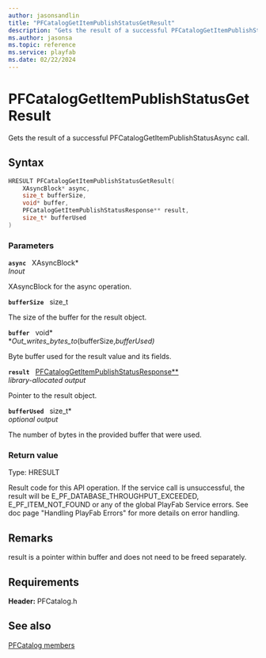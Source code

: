 ```yaml
---
author: jasonsandlin
title: "PFCatalogGetItemPublishStatusGetResult"
description: "Gets the result of a successful PFCatalogGetItemPublishStatusAsync call."
ms.author: jasonsa
ms.topic: reference
ms.service: playfab
ms.date: 02/22/2024
---
```


# PFCatalogGetItemPublishStatusGetResult  

Gets the result of a successful PFCatalogGetItemPublishStatusAsync call.  

## Syntax  
  
```cpp
HRESULT PFCatalogGetItemPublishStatusGetResult(  
    XAsyncBlock* async,  
    size_t bufferSize,  
    void* buffer,  
    PFCatalogGetItemPublishStatusResponse** result,  
    size_t* bufferUsed  
)  
```  
  
### Parameters  
  
**`async`** &nbsp; XAsyncBlock*  
*_Inout_*  
  
XAsyncBlock for the async operation.  
  
**`bufferSize`** &nbsp; size_t  
  
The size of the buffer for the result object.  
  
**`buffer`** &nbsp; void*  
*_Out_writes_bytes_to_(bufferSize,*bufferUsed)*  
  
Byte buffer used for the result value and its fields.  
  
**`result`** &nbsp; [PFCatalogGetItemPublishStatusResponse**](../../pfcatalogtypes/structs/pfcataloggetitempublishstatusresponse.md)  
*library-allocated output*  
  
Pointer to the result object.  
  
**`bufferUsed`** &nbsp; size_t*  
*optional output*  
  
The number of bytes in the provided buffer that were used.  
  
  
### Return value
Type: HRESULT
  
Result code for this API operation. If the service call is unsuccessful, the result will be E_PF_DATABASE_THROUGHPUT_EXCEEDED, E_PF_ITEM_NOT_FOUND or any of the global PlayFab Service errors. See doc page "Handling PlayFab Errors" for more details on error handling.
  
## Remarks  
  
result is a pointer within buffer and does not need to be freed separately.
  
## Requirements  
  
**Header:** PFCatalog.h
  
## See also  
[PFCatalog members](../pfcatalog_members.md)  

  
  
